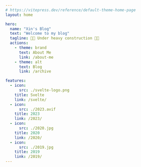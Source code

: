 ```yaml
---
# https://vitepress.dev/reference/default-theme-home-page
layout: home

hero:
  name: "Xin's Blog"
  text: "Welcome to my blog"
  tagline: 🚧🚧 Under heavy construction 🚧🚧
  actions:
    - theme: brand
      text: About Me
      link: /about-me
    - theme: alt
      text: Blog
      link: /archive

features:
  - icon: 
      src: ./svelte-logo.png
    title: Svelte
    link: /svelte/
  - icon: 
      src: ./2023.avif
    title: 2023
    link: /2023/
  - icon: 
      src: ./2020.jpg
    title: 2020
    link: /2020/
  - icon: 
      src: ./2019.jpg
    title: 2019
    link: /2019/
---
```


